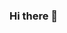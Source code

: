 ### Hi there 👋

<!--
**devanshjsr/devanshjsr** is a ✨ _special_ ✨ repository because its `README.md` (this file) appears on your GitHub profile.

Here are some ideas to get you started:

# 🌱 I’m currently learning Flutter
# 💬 Ask me about DSA and Android
# 📫 How to reach me: devanshjsr@gmail.com
-->

